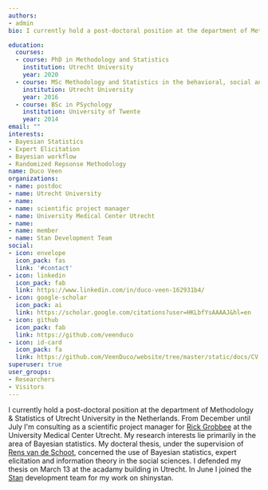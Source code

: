```yaml
---
authors:
- admin
bio: I currently hold a post-doctoral position at the department of Methodology & Statistics of Utrecht University in the Netherlands. From December until July I'm consulting as a scientific project manager for [Rick Grobbee](https://www.umcutrecht.nl/en/Research/Strategic-themes/Circulatory-Health/Prof-dr-Rick-Grobbee) at the University Medical Center Utrecht. My research interests lie primarily in the area of Bayesian statistics. My docteral thesis, under the supervision of [Rens van de Schoot](https://www.rensvandeschoot.com/), concerned the use of Bayesian statistics, expert elicitation and information theory in the social sciences. I defended my thesis on March 13 at the acadamy building in Utrecht. In June I joined the [Stan](https://mc-stan.org/) development team for my work on shinystan. 

education:
  courses:
  - course: PhD in Methodology and Statistics
    institution: Utrecht University
    year: 2020
  - course: MSc Methodology and Statistics in the behavioral, social and biomedical sciences (Cum Laude)
    institution: Utrecht University
    year: 2016
  - course: BSc in PSychology
    institution: University of Twente
    year: 2014
email: ""
interests:
- Bayesian Statistics
- Expert Elicitation
- Bayesian workflow
- Randomized Repsonse Methodology
name: Duco Veen
organizations:
- name: postdoc
- name: Utrecht University
- name:     
- name: scientific project manager
- name: University Medical Center Utrecht
- name: 
- name: member
- name: Stan Development Team
social:
- icon: envelope
  icon_pack: fas
  link: '#contact'
- icon: linkedin
  icon_pack: fab
  link: https://www.linkedin.com/in/duco-veen-162931b4/
- icon: google-scholar
  icon_pack: ai
  link: https://scholar.google.com/citations?user=HKLbfYsAAAAJ&hl=en
- icon: github
  icon_pack: fab
  link: https://github.com/veenduco
- icon: id-card
  icon_pack: fa
  link: https://github.com/VeenDuco/website/tree/master/static/docs/CV.pdf
superuser: true
user_groups:
- Researchers
- Visitors
---
```


I currently hold a post-doctoral position at the department of Methodology & Statistics of Utrecht University in the Netherlands. From December until July I'm consulting as a scientific project manager for [Rick Grobbee](https://www.umcutrecht.nl/en/Research/Strategic-themes/Circulatory-Health/Prof-dr-Rick-Grobbee) at the University Medical Center Utrecht. My research interests lie primarily in the area of Bayesian statistics. My docteral thesis, under the supervision of [Rens van de Schoot](https://www.rensvandeschoot.com/), concerned the use of Bayesian statistics, expert elicitation and information theory in the social sciences. I defended my thesis on March 13 at the acadamy building in Utrecht. In June I joined the [Stan](https://mc-stan.org/) development team for my work on shinystan. 